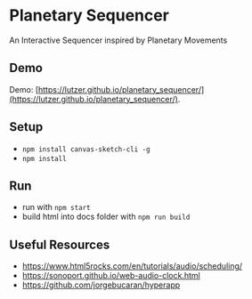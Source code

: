 # Planetary Sequencer

An Interactive Sequencer inspired by Planetary Movements

## Demo

Demo: [https://lutzer.github.io/planetary_sequencer/](https://lutzer.github.io/planetary_sequencer/).

## Setup

* `npm install canvas-sketch-cli -g`
* `npm install`

## Run

* run with `npm start`
* build html into docs folder with `npm run build`

## Useful Resources

* https://www.html5rocks.com/en/tutorials/audio/scheduling/
* https://sonoport.github.io/web-audio-clock.html
* https://github.com/jorgebucaran/hyperapp